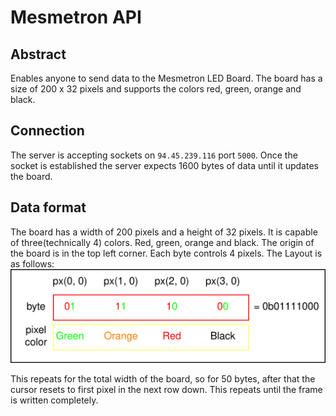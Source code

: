 # Mesmetron API
## Abstract
Enables anyone to send data to the Mesmetron LED Board.
The board has a size of 200 x 32 pixels and supports the colors red, green, orange and black.
## Connection
The server is accepting sockets on `94.45.239.116` port `5000`. Once the socket is established the server expects 1600 bytes of data until it updates the board.
## Data format
The board has a width of 200 pixels and a height of 32 pixels. It is capable of three(technically 4) colors. Red, green, orange and black.
The origin of the board is in the top left corner. Each byte controls 4 pixels. The Layout is as follows:
![Shows the bit layout of 4 pixels](./BitLayout.png "Bit layout")

This repeats for the total width of the board, so for 50 bytes, after that the cursor resets to first pixel in the next row down. This repeats until the frame is written completely.
